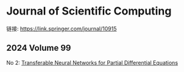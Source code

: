 # Journal of Scientific Computing

链接: https://link.springer.com/journal/10915

## 2024 Volume 99

No 2: [Transferable Neural Networks for Partial Differential Equations](../Papers/2023.01.27_TransNet.md)